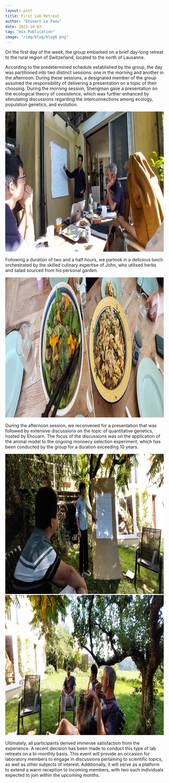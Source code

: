 ```yaml
---
layout: post
title: First Lab Retreat
author: "Ehouarn Le Faou"
date: 2023-10-03
tag: "mix Publication"
image: "/img/blog/blog6.png"
---
```



On the first day of the week, the group embarked on a brief day-long retreat to the rural region of Switzerland, located to the north of Lausanne.

According to the predetermined schedule established by the group, the day was partitioned into two distinct sessions: one in the morning and another in the afternoon. During these sessions, a designated member of the group assumed the responsibility of delivering a presentation on a topic of their choosing. During the morning session, Shengman gave a presentation on the ecological theory of coexistence, which was further enhanced by stimulating discussions regarding the interconnections among ecology, population genetics, and evolution. 

<img src="/img/blog/blog7.3.jpeg" alt="A great presentation!" style="height: 446px; width:1100px;"/> 

Following a duration of two and a half hours, we partook in a delicious lunch orchestrated by the skilled culinary expertise of John, who utilised herbs and salad sourced from his personal garden. 

<img src="/img/blog/blog7.2.jpeg" alt="A great meal!" style="height: 446px; width:1100px;"/> 

During the afternoon session, we reconvened for a presentation that was followed by extensive discussions on the topic of quantitative genetics, hosted by Ehouarn. The focus of the discussions was on the application of the animal model to the ongoing monoecy selection experiment, which has been conducted by the group for a duration exceeding 10 years.

<img src="/img/blog/blog7.1.jpeg" alt="A great presentation!" style="height: 446px; width:1100px;"/> 

<img src="/img/blog/blog7.4.jpeg" alt="A great discussion!" style="height: 446px; width:1100px;"/> 

Ultimately, all participants derived immense satisfaction from the experience. A recent decision has been made to conduct this type of lab retreats on a bi-monthly basis. This event will provide an occasion for laboratory members to engage in discussions pertaining to scientific topics, as well as other subjects of interest. Additionally, it will serve as a platform to extend a warm reception to incoming members, with two such individuals expected to join within the upcoming months.

